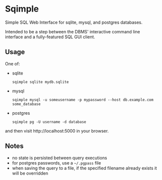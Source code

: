# Sqimple

Simple SQL Web Interface for sqlite, mysql, and postgres databases.

Intended to be a step between the DBMS' interactive command line interface and a
fully-featured SQL GUI client.

## Usage

One of:

- sqlite

    ```
    sqimple sqlite mydb.sqlite
    ```

- mysql

    ```
    sqimple mysql -u someusername -p mypassword --host db.example.com some_database
    ```

- postgres

    ```
    sqimple pg -U username -d database
    ```

and then visit http://localhost:5000 in your browser.

## Notes

- no state is persisted between query executions
- for postgres passwords, use a `~/.pgpass` file
- when saving the query to a file, if the specified filename already exists it
  will be overridden
